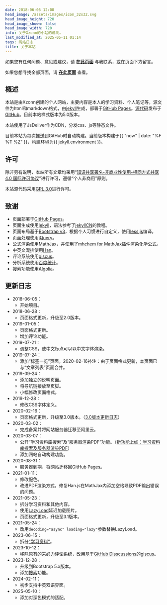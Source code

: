 ```yaml
---
date: 2018-06-05 12:00
head_image: /assets/images/icon_32x32.svg
head_image_height: 720
head_image_shown: false
head_image_width: 720
info: 关于Xzonn的小站的说明。
last_modified_at: 2025-05-11 01:14
tags: 网站日志
title: 关于本站
---
```

如果您有任何问题、意见或建议，请 **[在此页面](https://github.com/Xzonn/Xzonn.github.io/issues)** 与我联系，或在页面下方留言。

如果您想寻找全部页面，请 **[在此页面](/pages.html)** 查看。

## 概述

本站是由Xzonn创建的个人网站，主要内容是本人的学习资料、个人笔记等，源文件为html和markdown格式，由[jekyll](https://jekyllrb.com/)生成，部署于[GitHub Pages](https://pages.github.com/)。[源代码](https://github.com/Xzonn/Xzonn.github.io/)发布于[GitHub](https://github.com)。目前本站样式版本为5.0版本。

本站使用了JsDeliver作为CDN，分发css、js等静态文件。

目前本站为每次推送到GitHub时自动构建。当前版本构建于{{ "now" | date: "%F %T %Z" }}，构建环境为{{ jekyll.environment }}。

## 许可

除非另有说明，本站所有文章均采用“[知识共享署名-非商业性使用-相同方式共享 4.0 国际许可协议](http://creativecommons.org/licenses/by-nc-sa/4.0/)”进行许可，遵循“个人非商用”原则。

本站源代码采用[GPL 3.0](https://github.com/Xzonn/xzonn.github.io/blob/master/LICENSE)进行许可。

## 致谢

- 页面部署于[GitHub Pages](https://pages.github.com/)。
- 页面生成使用[jekyll](https://jekyllrb.com/)，语法参考了[jekyllCN](https://jekyllcn.com/)的教程。
- 页面布局基于[Bootstrap v3](https://getbootstrap.com/docs/3.4/)，根据个人习惯进行自定义，使用[less.js](http://lesscss.org/)编译。
- 页面处理使用[jQuery](https://jquery.com/)。
- 公式渲染使用[MathJax](https://www.mathjax.org/)，并使用了[mhchem for MathJax](https://github.com/mhchem/MathJax-mhchem)插件渲染化学公式。
- 中英文混排使用[Han](https://hanzi.pro/)。
- 评论系统使用[giscus](https://giscus.app/)。
- 分析系统使用[百度统计](https://tongji.baidu.com/)。
- 搜索功能使用[Algolia](https://www.algolia.com/)。

## 更新日志
- 2018-06-05：
  - 开始项目。
- 2018-06-28：
  - 页面格式更新，升级至2.0版本。
- 2019-01-05：
  - 页面格式更新。
  - 增加评论功能。
- 2019-07-21：
  - 调整CSS，使中文标点可以以中文字体渲染。
- 2019-07-24：
  - 添加“标签一览”页面。<span class="footnote">2020-02-16补注：由于页面格式更新，本页面已与“文章列表”页面合并。</span>
- 2019-09-24：
  - 添加独立的说明页面。
  - 将导航链接放至页脚。
  - 小幅修改页面格式。
- 2019-12-28：
  - 修改CSS字体定义。
- 2020-02-16：
  - 页面格式更新，升级至3.0版本。（[3.0版本更新日志](posts/Update-3-0.html)）
- 2020-03-02：
  - 完成备案并将网站服务器迁移至阿里云。
- 2020-03-07：
  - 公开“学习资料库搜索”及“服务器渲染PDF”功能。（[新功能上线：学习资料库搜索及服务器渲染PDF](/posts/Update-Study-Search-and-Pdf.html)）
  - 添加网站自动构建功能。
- 2020-08-31：
  - 服务器到期，将网站迁移回GitHub Pages。
- 2021-01-11：
  - 修改配色。
  - 改进PDF渲染方式，修复Han.js在MathJax内添加空格导致PDF输出错误的问题。
- 2021-05-23：
  - 拆分学习资料和其他内容。
  - 使用[LazyLoad](https://github.com/verlok/vanilla-lazyload)延迟加载图片。
  - 页面格式更新，升级至3.1版本。
- 2021-05-24：
  - 改用`decoding="async" loading="lazy"`参数替换LazyLoad。
- 2023-06-15：
  - 拆分[“学习资料”](/study/)。
- 2023-10-12：
  - 移除原有的[来必力](https://livere.com/)评论系统，改用基于[GitHub Disscussions](https://github.com/Xzonn/xzonn.github.io/discussions)的[giscus](https://giscus.app/)。
- 2023-12-28：
  - 升级到Bootstrap 5.x版本。
  - 添加[搜索](/search.html)功能。
- 2024-02-11：
  - 初步支持中英双语界面。
- 2025-05-10：
  - 添加对深色模式的适配。
